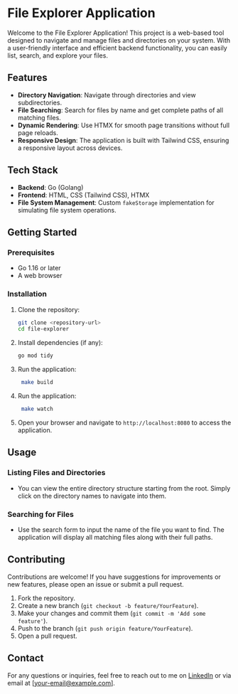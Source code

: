
# File Explorer Application

Welcome to the File Explorer Application! This project is a web-based tool designed to navigate and manage files and directories on your system. With a user-friendly interface and efficient backend functionality, you can easily list, search, and explore your files.

## Features

- **Directory Navigation**: Navigate through directories and view subdirectories.
- **File Searching**: Search for files by name and get complete paths of all matching files.
- **Dynamic Rendering**: Use HTMX for smooth page transitions without full page reloads.
- **Responsive Design**: The application is built with Tailwind CSS, ensuring a responsive layout across devices.

## Tech Stack

- **Backend**: Go (Golang)
- **Frontend**: HTML, CSS (Tailwind CSS), HTMX
- **File System Management**: Custom `fakeStorage` implementation for simulating file system operations.

## Getting Started

### Prerequisites

- Go 1.16 or later
- A web browser

### Installation

1. Clone the repository:
   ```bash
   git clone <repository-url>
   cd file-explorer
   ```

2. Install dependencies (if any):
   ```bash
   go mod tidy
   ```

3. Run the application:
   ```bash
    make build
   ```

4. Run the application:
   ```bash
    make watch
   ```


5. Open your browser and navigate to `http://localhost:8080` to access the application.

## Usage

### Listing Files and Directories

- You can view the entire directory structure starting from the root. Simply click on the directory names to navigate into them.

### Searching for Files

- Use the search form to input the name of the file you want to find. The application will display all matching files along with their full paths.

## Contributing

Contributions are welcome! If you have suggestions for improvements or new features, please open an issue or submit a pull request.

1. Fork the repository.
2. Create a new branch (`git checkout -b feature/YourFeature`).
3. Make your changes and commit them (`git commit -m 'Add some feature'`).
4. Push to the branch (`git push origin feature/YourFeature`).
5. Open a pull request.

## Contact

For any questions or inquiries, feel free to reach out to me on [LinkedIn](your-linkedin-url) or via email at [your-email@example.com].